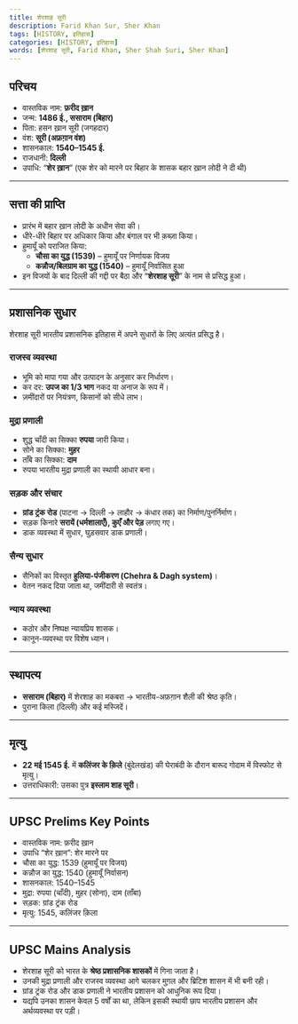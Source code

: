 ```yaml
---
title: शेरशाह सूरी
description: Farid Khan Sur, Sher Khan
tags: [HISTORY, इतिहास]
categories: [HISTORY, इतिहास]
words: [शेरशाह सूरी, Farid Khan, Sher Shah Suri, Sher Khan]
---
```



## परिचय
- वास्तविक नाम: **फ़रीद ख़ान**  
- जन्म: **1486 ई., ससाराम (बिहार)**  
- पिता: हसन ख़ान सूरी (जगहदार)  
- वंश: **सूरी (अफ़ग़ान वंश)**  
- शासनकाल: **1540–1545 ई.**  
- राजधानी: **दिल्ली**  
- उपाधि: “**शेर ख़ान**” (एक शेर को मारने पर बिहार के शासक बहार ख़ान लोदी ने दी थी)  

---

## सत्ता की प्राप्ति
- प्रारंभ में बहार ख़ान लोदी के अधीन सेवा की।  
- धीरे-धीरे बिहार पर अधिकार किया और बंगाल पर भी क़ब्ज़ा किया।  
- हुमायूँ को पराजित किया:  
  - **चौसा का युद्ध (1539)** – हुमायूँ पर निर्णायक विजय  
  - **कन्नौज/बिलग्राम का युद्ध (1540)** – हुमायूँ निर्वासित हुआ  
- इन विजयों के बाद दिल्ली की गद्दी पर बैठा और “**शेरशाह सूरी**” के नाम से प्रसिद्ध हुआ।  

---

## प्रशासनिक सुधार
शेरशाह सूरी भारतीय प्रशासनिक इतिहास में अपने सुधारों के लिए अत्यंत प्रसिद्ध है।  

### राजस्व व्यवस्था
- भूमि को मापा गया और उत्पादन के अनुसार कर निर्धारण।  
- कर दर: **उपज का 1/3 भाग** नकद या अनाज के रूप में।  
- ज़मींदारों पर नियंत्रण, किसानों को सीधे लाभ।  

### मुद्रा प्रणाली
- शुद्ध चाँदी का सिक्का **रुपया** जारी किया।  
- सोने का सिक्का: **मुहर**  
- ताँबे का सिक्का: **दाम**  
- रुपया भारतीय मुद्रा प्रणाली का स्थायी आधार बना।  

### सड़क और संचार
- **ग्रांड ट्रंक रोड** (पाटना → दिल्ली → लाहौर → कंधार तक) का निर्माण/पुनर्निर्माण।  
- सड़क किनारे **सरायें (धर्मशालाएँ), कुएँ और पेड़** लगाए गए।  
- डाक व्यवस्था में सुधार, घुड़सवार डाक प्रणाली।  

### सैन्य सुधार
- सैनिकों का विस्तृत **हुलिया-पंजीकरण (Chehra & Dagh system)**।  
- वेतन नकद दिया जाता था, जमींदारी से स्वतंत्र।  

### न्याय व्यवस्था
- कठोर और निष्पक्ष न्यायप्रिय शासक।  
- कानून-व्यवस्था पर विशेष ध्यान।  

---

## स्थापत्य
- **ससाराम (बिहार)** में शेरशाह का मकबरा → भारतीय-अफ़ग़ान शैली की श्रेष्ठ कृति।  
- पुराना किला (दिल्ली) और कई मस्जिदें।  

---

## मृत्यु
- **22 मई 1545 ई.** में **कलिंजर के क़िले** (बुंदेलखंड) की घेराबंदी के दौरान बारूद गोदाम में विस्फोट से मृत्यु।  
- उत्तराधिकारी: उसका पुत्र **इस्लाम शाह सूरी**।  

---

## UPSC Prelims Key Points
- वास्तविक नाम: फ़रीद ख़ान  
- उपाधि “शेर ख़ान”: शेर मारने पर  
- चौसा का युद्ध: 1539 (हुमायूँ पर विजय)  
- कन्नौज का युद्ध: 1540 (हुमायूँ निर्वासन)  
- शासनकाल: 1540–1545  
- मुद्रा: रुपया (चाँदी), मुहर (सोना), दाम (ताँबा)  
- सड़क: ग्रांड ट्रंक रोड  
- मृत्यु: 1545, कलिंजर क़िला  

---

## UPSC Mains Analysis
- शेरशाह सूरी को भारत के **श्रेष्ठ प्रशासनिक शासकों** में गिना जाता है।  
- उनकी मुद्रा प्रणाली और राजस्व व्यवस्था आगे चलकर मुग़ल और ब्रिटिश शासन में भी बनी रही।  
- ग्रांड ट्रंक रोड और डाक प्रणाली ने भारतीय प्रशासन को आधुनिक रूप दिया।  
- यद्यपि उनका शासन केवल 5 वर्षों का था, लेकिन इसकी स्थायी छाप भारतीय प्रशासन और अर्थव्यवस्था पर पड़ी।
